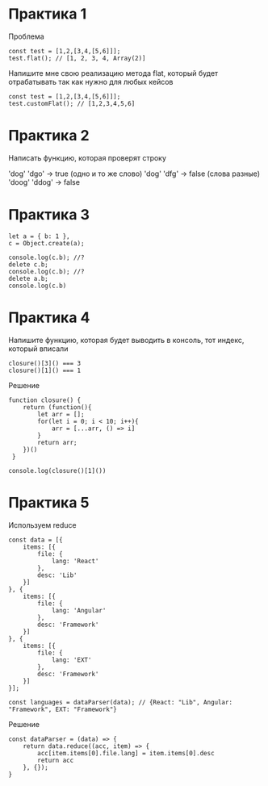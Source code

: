 
# Практика 1

Проблема

```
const test = [1,2,[3,4,[5,6]]];
test.flat(); // [1, 2, 3, 4, Array(2)]

```

Напишите мне свою реализацию метода flat, который будет отрабатывать так как нужно для любых кейсов

```
const test = [1,2,[3,4,[5,6]]];
test.customFlat(); // [1,2,3,4,5,6]

```
# Практика 2

Написать функцию, которая проверят строку

'dog' 'dgo' -> true (одно и то же слово)
'dog' 'dfg' -> false (слова разные)
'doog' 'ddog' -> false


# Практика 3 

```
let a = { b: 1 },
c = Object.create(а);
  
console.log(c.b); //?
delete с.b;
сonsole.log(c.b); //?
delete a.b;
сonsole.log(с.b)

```


# Практика 4 

Напишите функцию, которая будет выводить в консоль, тот индекс, который вписали


```
closure()[3]() === 3
closure()[1]() === 1

```







Решение

```
function closure() {
    return (function(){
        let arr = [];
        for(let i = 0; i < 10; i++){
            arr = [...arr, () => i] 
        }
        return arr;
    })()
 } 

console.log(closure()[1]())

```

# Практика 5

Используем reduce

```
const data = [{
    items: [{
        file: {
            lang: 'React'
        },
        desc: 'Lib'
    }]
}, {
    items: [{
        file: {
            lang: 'Angular'
        },
        desc: 'Framework'
    }]
}, {
    items: [{
        file: {
            lang: 'EXT'
        },
        desc: 'Framework'
    }]
}];

const languages = dataParser(data); // {React: "Lib", Angular: "Framework", EXT: "Framework"}

```






Решение

```
const dataParser = (data) => {
    return data.reduce((acc, item) => {
        acc[item.items[0].file.lang] = item.items[0].desc
        return acc
    }, {});
}


```
